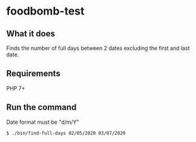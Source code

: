 # foodbomb-test
## What it does
Finds the number of full days between 2 dates excluding the first and last date.

## Requirements 
PHP 7+

## Run the command
Date format must be "d/m/Y"
```
$ ./bin/find-full-days 02/05/2020 03/07/2020
```
